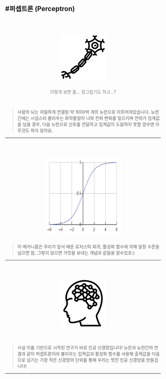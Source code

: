 #퍼셉트론 (Perceptron)
-----
<p align="center">
<img style="margin:50px 0 10px 0" src="img/neuron.png" height="150px" width="150px">
<center style = "color:gray">이렇게 보면 좀... 징그럽기도 하고...?</center>
</p>

</br>


> 사람의 뇌는 치밀하게 연결된 약 1000억 개의 뉴런으로  이루어져있습니다. 뉴런 간에는 시냅스라 
> 불리우는 화학물질이 나와 전위 변화를 일으키며 전위가 임계값을 넘을 경우, 다음 뉴런으로 신호를 
> 전달하고 임계값이 도달하지 못할 경우엔 아무것도 하지 않아요.
--------------
<p align="center">
<img style="margin:50px 0 10px 0" src="img/sigmoid.png" height="250px" width="250px">

</p>

> 이 메커니즘은 우리가 앞서 배운 로지스틱 회귀, 활성화 함수에 의해 일정 수준을 넘으면 참,
>  그렇지 않으면 거짓을 보내는 개념과 같음을 알수있죠:)
-----------



<p align="center">
<img style="margin:50px 0 10px 0" src="img/artificial-intelligence.png" height="150px" width="150px">
</p>

</br>

>  사실 이를 기반으로 시작된 연구가 바로 인공 신경망입니다! 뉴런과 뉴런간의 연결과 같이 퍼셉트론이라 불리우는 입력값과 활성화 함수를 사용해 출력값을 다음으로 넘기는 가장 작은 신경망의 단위를 통해 
> 우리는 멋진 인공 신경망을 만들겁니다!

-----


